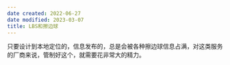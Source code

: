 ```yaml
---
date created: 2022-06-27
date modified: 2023-03-07
title: LBS和擦边球
---
```


只要设计到本地定位的，信息发布的，总是会被各种擦边球信息占满，对这类服务的厂商来说，管制好这个，就需要花非常大的精力。
